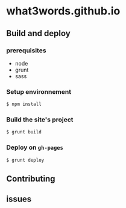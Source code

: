 # what3words.github.io

## Build and deploy
### prerequisites
- node
- grunt
- sass

### Setup environnement

```sh
$ npm install
```

### Build the site's project

```sh
$ grunt build
```

### Deploy on `gh-pages`

```sh
$ grunt deploy
```

## Contributing

## issues
